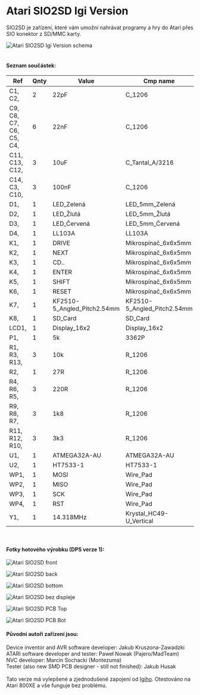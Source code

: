 # Atari SIO2SD Igi Version

SIO2SD je zařízení, které vám umožní nahrávat programy a hry do Atari přes SIO konektor z SD/MMC karty.<br>

![Atari SIO2SD Igi Version schema](Hardware/SIO2SD_Igi_Version_schema.jpg "SIO2SD Igi Version schema")<br><br>

#### Seznam součástek:

| Ref                      | Qnty | Value                       | Cmp name                    |
|--------------------------|------|-----------------------------|-----------------------------|
| C1, C2,                  | 2    | 22pF                        | C_1206                      |
| C9, C8, C7, C6, C5, C4,  | 6    | 22nF                        | C_1206                      |
| C11, C13, C12,           | 3    | 10uF                        | C_Tantal_A/3216             |
| C14, C3, C10,            | 3    | 100nF                       | C_1206                      |
| D1,                      | 1    | LED_Zelená                  | LED_5mm_Zelená              |
| D2,                      | 1    | LED_Žlutá                   | LED_5mm_Žlutá               |
| D3,                      | 1    | LED_Červená                 | LED_5mm_Červená             |
| D4,                      | 1    | LL103A                      | LL103A                      |
| K1,                      | 1    | DRIVE                       | Mikrospínač_6x6x5mm         |
| K2,                      | 1    | NEXT                        | Mikrospínač_6x6x5mm         |
| K3,                      | 1    | CD..                        | Mikrospínač_6x6x5mm         |
| K4,                      | 1    | ENTER                       | Mikrospínač_6x6x5mm         |
| K5,                      | 1    | SHIFT                       | Mikrospínač_6x6x5mm         |
| K6,                      | 1    | RESET                       | Mikrospínač_6x6x5mm         |
| K7,                      | 1    | KF2510-5_Angled_Pitch2.54mm | KF2510-5_Angled_Pitch2.54mm |
| K8,                      | 1    | SD_Card                     | SD_Card                     |
| LCD1,                    | 1    | Display_16x2                | Display_16x2                |
| P1,                      | 1    | 5k                          | 3362P                       |
| R1, R3, R13,             | 3    | 10k                         | R_1206                      |
| R2,                      | 1    | 27R                         | R_1206                      |
| R4, R6, R5,              | 3    | 220R                        | R_1206                      |
| R9, R8, R7,              | 3    | 1k8                         | R_1206                      |
| R11, R12, R10,           | 3    | 3k3                         | R_1206                      |
| U1,                      | 1    | ATMEGA32A-AU                | ATMEGA32A-AU                |
| U2,                      | 1    | HT7533-1                    | HT7533-1                    |
| WP1,                     | 1    | MOSI                        | Wire_Pad                    |
| WP2,                     | 1    | MISO                        | Wire_Pad                    |
| WP3,                     | 1    | SCK                         | Wire_Pad                    |
| WP4,                     | 1    | RST                         | Wire_Pad                    |
| Y1,                      | 1    | 14.318MHz                   | Krystal_HC49-U_Vertical     |

<br>

#### Fotky hotového výrobku (DPS verze 1):

![Atari SIO2SD front](Fotky_DPS_v1/SIO2SD_front.JPG "Atari SIO2SD front")

![Atari SIO2SD back](Fotky_DPS_v1/SIO2SD_back.JPG "Atari SIO2SD back")

![Atari SIO2SD bottom](Fotky_DPS_v1/SIO2SD_bottom.JPG "Atari SIO2SD bottom")

![Atari SIO2SD bez displeje](Fotky_DPS_v1/SIO2SD_bez_displeje.JPG "Atari SIO2SD bez displeje")

![Atari SIO2SD PCB Top](Fotky_DPS_v1/SIO2SD_PCB_Top.JPG "Atari SIO2SD PCB Top")

![Atari SIO2SD PCB Bot](Fotky_DPS_v1/SIO2SD_PCB_Bot.JPG "Atari SIO2SD PCB Bot")
<br>

#### Původní autoři zařízení jsou:
Device inventor and AVR software developer: Jakub Kruszona-Zawadzki<br>
ATARI software developer and tester: Paweł Nowak (Pajero/MadTeam)<br>
NVC developer: Marcin Sochacki (Montezuma)<br>
Tester (also new SMD PCB designer - still not finished): Jakub Husak<br>
<br>
Tato verze má vylepšené a zjednodušené zapojení od [Igiho](http://blog.3b2.sk/igi/post/SIO2SD-3verzia.aspx).
Otestováno na Atari 800XE a vše funguje bez problému.
